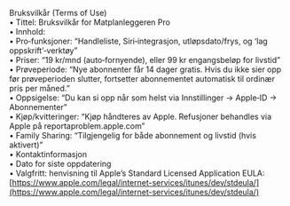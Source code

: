 Bruksvilkår (Terms of Use)  
• Tittel: Bruksvilkår for Matplanleggeren Pro  
• Innhold:  
   • Pro‑funksjoner: “Handleliste, Siri‑integrasjon, utløpsdato/frys, og ‘lag oppskrift’‑verktøy”  
   • Priser: “19 kr/mnd (auto‑fornyende), eller 99 kr engangsbeløp for livstid”  
   • Prøveperiode: “Nye abonnenter får 14 dager gratis. Hvis du ikke sier opp før prøveperioden slutter, fortsetter abonnementet automatisk til ordinær pris per måned.”  
   • Oppsigelse: “Du kan si opp når som helst via Innstillinger → Apple‑ID → Abonnementer”  
   • Kjøp/kvitteringer: “Kjøp håndteres av Apple. Refusjoner behandles via Apple på reportaproblem.apple.com”  
   • Family Sharing: “Tilgjengelig for både abonnement og livstid (hvis aktivert)”  
   • Kontaktinformasjon  
   • Dato for siste oppdatering  
   • Valgfritt: henvisning til Apple’s Standard Licensed Application EULA: [https://www.apple.com/legal/internet-services/itunes/dev/stdeula/](https://www.apple.com/legal/internet-services/itunes/dev/stdeula/)  
